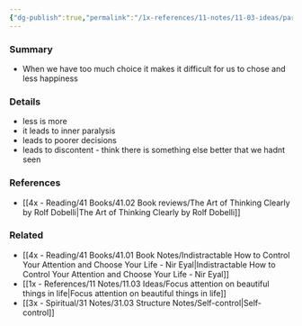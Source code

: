 ```yaml
---
{"dg-publish":true,"permalink":"/1x-references/11-notes/11-03-ideas/paradox-of-choice/","title":"Paradox of choice","created":"2022-12-15T08:01:48.000+03:00","updated":"2024-02-14T20:18:25.891+03:00"}
---
```



### Summary
- When we have too much choice it makes it difficult for us to chose and less happiness

### Details
- less is more
- it leads to inner paralysis
- leads to poorer decisions
- leads to discontent - think there is something else better that we hadnt seen

### References
- [[4x - Reading/41 Books/41.02 Book reviews/The Art of Thinking Clearly by Rolf Dobelli\|The Art of Thinking Clearly by Rolf Dobelli]]

### Related
- [[4x - Reading/41 Books/41.01 Book Notes/Indistractable How to Control Your Attention and Choose Your Life - Nir Eyal\|Indistractable How to Control Your Attention and Choose Your Life - Nir Eyal]]
- [[1x - References/11 Notes/11.03 Ideas/Focus attention on beautiful things in life\|Focus attention on beautiful things in life]]
- [[3x - Spiritual/31 Notes/31.03 Structure Notes/Self-control\|Self-control]]